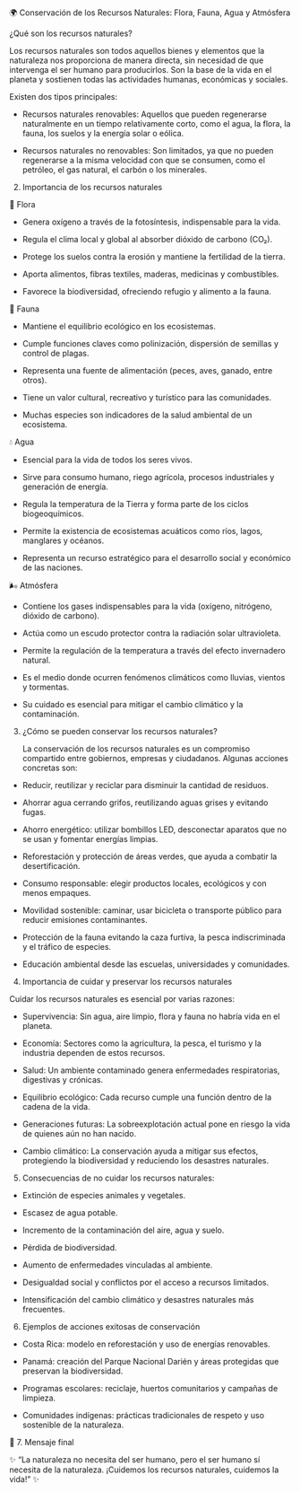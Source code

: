 🌍 Conservación de los Recursos Naturales: Flora, Fauna, Agua y Atmósfera

¿Qué son los recursos naturales?

Los recursos naturales son todos aquellos bienes y elementos que la naturaleza nos proporciona de manera directa, sin necesidad de que intervenga el ser humano para producirlos. Son la base de la vida en el planeta y sostienen todas las actividades humanas, económicas y sociales.

Existen dos tipos principales:

- Recursos naturales renovables: Aquellos que pueden regenerarse naturalmente en un tiempo relativamente corto, como el agua, la flora, la fauna, los suelos y la energía solar o eólica.

- Recursos naturales no renovables: Son limitados, ya que no pueden regenerarse a la misma velocidad con que se consumen, como el petróleo, el gas natural, el carbón o los minerales.

2. Importancia de los recursos naturales
   
🌱 Flora

- Genera oxígeno a través de la fotosíntesis, indispensable para la vida.

- Regula el clima local y global al absorber dióxido de carbono (CO₂).

- Protege los suelos contra la erosión y mantiene la fertilidad de la tierra.

- Aporta alimentos, fibras textiles, maderas, medicinas y combustibles.

- Favorece la biodiversidad, ofreciendo refugio y alimento a la fauna.
  

🐾 Fauna


- Mantiene el equilibrio ecológico en los ecosistemas.

- Cumple funciones claves como polinización, dispersión de semillas y control de plagas.

- Representa una fuente de alimentación (peces, aves, ganado, entre otros).

- Tiene un valor cultural, recreativo y turístico para las comunidades.

- Muchas especies son indicadores de la salud ambiental de un ecosistema.
  

💧 Agua


- Esencial para la vida de todos los seres vivos.

- Sirve para consumo humano, riego agrícola, procesos industriales y generación de energía.

- Regula la temperatura de la Tierra y forma parte de los ciclos biogeoquímicos.

- Permite la existencia de ecosistemas acuáticos como ríos, lagos, manglares y océanos.

- Representa un recurso estratégico para el desarrollo social y económico de las naciones.
  

🌬️ Atmósfera


- Contiene los gases indispensables para la vida (oxígeno, nitrógeno, dióxido de carbono).

- Actúa como un escudo protector contra la radiación solar ultravioleta.

- Permite la regulación de la temperatura a través del efecto invernadero natural.

- Es el medio donde ocurren fenómenos climáticos como lluvias, vientos y tormentas.

- Su cuidado es esencial para mitigar el cambio climático y la contaminación.
  
  
3. ¿Cómo se pueden conservar los recursos naturales?
   
    La conservación de los recursos naturales es un compromiso compartido entre gobiernos, empresas y ciudadanos. Algunas acciones concretas son:

- Reducir, reutilizar y reciclar para disminuir la cantidad de residuos.

- Ahorrar agua cerrando grifos, reutilizando aguas grises y evitando fugas.

- Ahorro energético: utilizar bombillos LED, desconectar aparatos que no se usan y fomentar energías limpias.

- Reforestación y protección de áreas verdes, que ayuda a combatir la desertificación.

- Consumo responsable: elegir productos locales, ecológicos y con menos empaques.

- Movilidad sostenible: caminar, usar bicicleta o transporte público para reducir emisiones contaminantes.

- Protección de la fauna evitando la caza furtiva, la pesca indiscriminada y el tráfico de especies.

- Educación ambiental desde las escuelas, universidades y comunidades.



4. Importancia de cuidar y preservar los recursos naturales
   

Cuidar los recursos naturales es esencial por varias razones:


- Supervivencia: Sin agua, aire limpio, flora y fauna no habría vida en el planeta.

- Economía: Sectores como la agricultura, la pesca, el turismo y la industria dependen de estos recursos.

- Salud: Un ambiente contaminado genera enfermedades respiratorias, digestivas y crónicas.

- Equilibrio ecológico: Cada recurso cumple una función dentro de la cadena de la vida.

- Generaciones futuras: La sobreexplotación actual pone en riesgo la vida de quienes aún no han nacido.

- Cambio climático: La conservación ayuda a mitigar sus efectos, protegiendo la biodiversidad y reduciendo los desastres naturales.
  
  

5. Consecuencias de no cuidar los recursos naturales:
   
   

- Extinción de especies animales y vegetales.

- Escasez de agua potable.

- Incremento de la contaminación del aire, agua y suelo.

- Pérdida de biodiversidad.

- Aumento de enfermedades vinculadas al ambiente.

- Desigualdad social y conflictos por el acceso a recursos limitados.

- Intensificación del cambio climático y desastres naturales más frecuentes.
  

6. Ejemplos de acciones exitosas de conservación

   

- Costa Rica: modelo en reforestación y uso de energías renovables.

- Panamá: creación del Parque Nacional Darién y áreas protegidas que preservan la biodiversidad.

- Programas escolares: reciclaje, huertos comunitarios y campañas de limpieza.

- Comunidades indígenas: prácticas tradicionales de respeto y uso sostenible de la naturaleza.

  

🌟 7. Mensaje final 

✨ “La naturaleza no necesita del ser humano, pero el ser humano sí necesita de la naturaleza. ¡Cuidemos los recursos naturales, cuidemos la vida!” ✨
